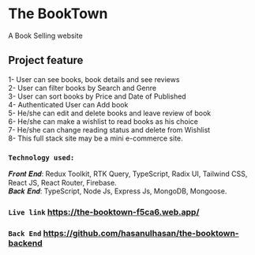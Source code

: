 # The BookTown
A Book Selling website

## Project feature
1- User can see books, book details and see reviews</br>
2- User can filter books by Search and Genre</br>
3- User can sort books by Price and Date of Published</br>
4- Authenticated User can Add book</br>
5- He/she can edit and delete books and leave review of book</br>
6- He/she can make a wishlist to read books as his choice</br>
7- He/she can change reading status and delete from Wishlist </br>
8- This full stack site may be a mini e-commerce site.</br>

### `Technology used:`

𝑭𝒓𝒐𝒏𝒕 𝑬𝒏𝒅: Redux Toolkit, RTK Query, TypeScript, Radix UI, Tailwind CSS, React JS, React Router, Firebase. </br>
𝑩𝒂𝒄𝒌 𝑬𝒏𝒅: TypeScript, Node Js, Express Js, MongoDB, Mongoose. </br>


### `Live link` https://the-booktown-f5ca6.web.app/
### `Back End` https://github.com/hasanulhasan/the-booktown-backend
